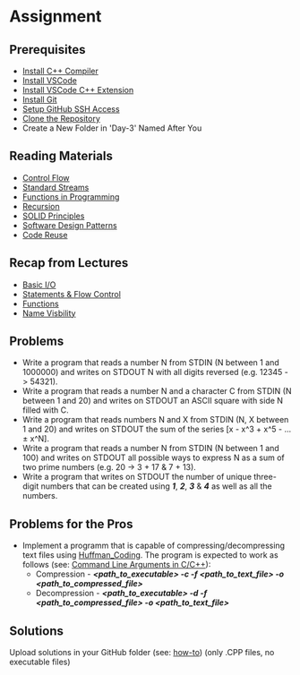 # Assignment

## Prerequisites
- [Install C++ Compiler](https://code.visualstudio.com/docs/languages/cpp#_install-a-compiler)
- [Install VSCode](https://code.visualstudio.com/download)
- [Install VSCode C++ Extension](https://code.visualstudio.com/docs/languages/cpp#_install-the-extension)
- [Install Git](https://git-scm.com/book/en/v2/Getting-Started-Installing-Git)
- [Setup GitHub SSH Access](https://docs.github.com/en/authentication/connecting-to-github-with-ssh/adding-a-new-ssh-key-to-your-github-account)
- [Clone the Repository](git@github.com:FMI-2021-KN-7/Introduction-to-Programming.git)
- Create a New Folder in 'Day-3' Named After You

## Reading Materials
- [Control Flow](https://en.wikipedia.org/wiki/Control_flow)
- [Standard Streams](https://en.wikipedia.org/wiki/Standard_streams)
- [Functions in Programming](https://www.cs.utah.edu/~germain/PPS/Topics/functions.html)
- [Recursion](https://en.wikipedia.org/wiki/Recursion_(computer_science))
- [SOLID Principles](https://en.wikipedia.org/wiki/SOLID)
- [Software Design Patterns](https://en.wikipedia.org/wiki/Software_design_pattern)
- [Code Reuse](https://en.wikipedia.org/wiki/Code_reuse)

## Recap from Lectures
- [Basic I/O](https://www.cplusplus.com/doc/tutorial/basic_io/)
- [Statements & Flow Control](https://www.cplusplus.com/doc/tutorial/control/)
- [Functions](https://www.cplusplus.com/doc/tutorial/functions/)
- [Name Visbility](https://www.cplusplus.com/doc/tutorial/namespaces/)

## Problems
- Write a program that reads a number N from STDIN (N between 1 and 1000000) and writes on STDOUT N with all digits reversed (e.g. 12345 -> 54321).
- Write a program that reads a number N and a character C from STDIN (N between 1 and 20) and writes on STDOUT an ASCII square with side N filled with C.
- Write a program that reads numbers N and X from STDIN (N, X between 1 and 20) and writes on STDOUT the sum of the series [x - x^3 + x^5 - ... ± x^N].
- Write a program that reads a number N from STDIN (N between 1 and 100) and writes on STDOUT all possible ways to express N as a sum of two prime numbers (e.g. 20 -> 3 + 17 & 7 + 13).
- Write a program that writes on STDOUT the number of unique three-digit numbers that can be created using **_1_**, **_2_**, **_3_** & **_4_** as well as all the numbers.

## Problems for the Pros
- Implement a programm that is capable of compressing/decompressing text files using [Huffman_Coding](https://en.wikipedia.org/wiki/Huffman_coding). The program is expected to work as follows (see: [Command Line Arguments in C/C++](https://www.geeksforgeeks.org/command-line-arguments-in-c-cpp/)):
    - Compression - _**<path_to_executable> -c -f <path_to_text_file> -o <path_to_compressed_file>**_
    - Decompression - _**<path_to_executable> -d -f <path_to_compressed_file> -o <path_to_text_file>**_

## Solutions
Upload solutions in your GitHub folder (see: [how-to](https://www.atlassian.com/git/tutorials/saving-changes/git-commit)) (only .CPP files, no executable files)
